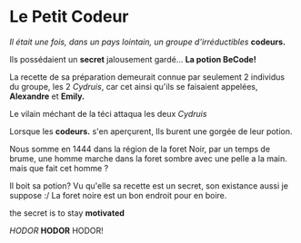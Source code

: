 # Le Petit Codeur

*Il était une fois, dans un pays lointain, un groupe d'irréductibles* **__codeurs.__**

Ils possédaient un **secret** jalousement gardé... **__La potion BeCode!__**

La recette de sa préparation demeurait connue par seulement 2 individus du groupe, les 2 *Cydruis*, car cet ainsi qu'ils se faisaient appelées, **Alexandre** et **Emily.**

Le vilain méchant de la téci attaqua les deux *Cydruis*

Lorsque les **__codeurs.__** s'en aperçurent, Ils burent une gorgée de leur potion.

Nous somme en 1444 dans la région de la foret Noir, par un temps de brume, une homme marche dans la foret sombre avec une pelle a la main. mais que fait cet homme ?

Il boit sa potion? Vu qu'elle sa recette est un secret, son existance aussi je suppose :/ La foret noire est un bon endroit pour en boire.

the secret is to stay __motivated__ 

*HODOR* **HODOR** HODOR!


